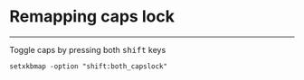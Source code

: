 # Remapping caps lock

---

Toggle caps by pressing both <kbd>shift</kbd> keys

    setxkbmap -option "shift:both_capslock"






